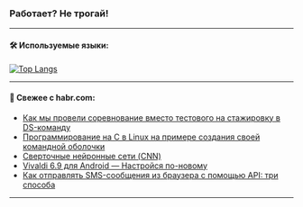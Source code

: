 ### Работает? Не трогай!

---
<!--
#### 🛠️ Technical stack:

![Java](https://img.shields.io/badge/Java-informational?logo=Oracle&style=flat&logoColor=white&color=FF4500)
![Kotlin](https://img.shields.io/badge/Kotlin-informational?logo=Kotlin&style=flat&logoColor=white&color=774D97)
![TS](https://img.shields.io/badge/TypeScript-informational?logo=typeScript&style=flat&logoColor=black&color=017acc)
![Python](https://img.shields.io/badge/Python-informational?logo=Python&style=flat&logoColor=black&color=ffdd54) <br>
![Spring](https://img.shields.io/badge/Spring-informational?logo=Spring&style=flat&logoColor=white&color=6DB33F) 
![SpringBoot](https://img.shields.io/badge/SpringBoot-informational?logo=SpringBoot&style=flat&logoColor=white&color=6DB33F)
![Nest](https://img.shields.io/badge/NestJS-informational?logo=NestJS&style=flat&logoColor=white&color=E0234E) 
![NodeJS](https://img.shields.io/badge/NodeJS-informational?logo=node.js&style=flat&logoColor=white&color=70A760)<br>
![PostgreSQL](https://img.shields.io/badge/PostgreSQL-informational?logo=PostgreSQL&style=flat&logoColor=white&color=DAA520)
![MongoDB](https://img.shields.io/badge/MongoDB-informational?logo=MongoDB&style=flat&logoColor=white&color=870000)
![Apache](https://img.shields.io/badge/Apache-informational?logo=apache&style=flat&logoColor=white&color=f74e28)

___ 
-->

#### 🛠️ Используемые языки:

[![Top Langs](https://github-readme-stats-u2qms2cxw-advtsettinggmailcoms-projects.vercel.app/api/top-langs/?username=zloylis&langs_count=10&hide_title=true&title_color=e6edf3&size_weight=0.5&count_weight=0.5&layout=compact&hide_progress=true&hide_border=true&theme=dracula)](https://github.com/zloylis)

<!---


####  :octocat:&nbsp;&nbsp; Статистика:

![GitHub stats](https://github-readme-stats-u2qms2cxw-advtsettinggmailcoms-projects.vercel.app/api?username=zloylis&show_icons=true&hide_border=true&theme=dracula&title_color=e6edf3&include_all_commits=true&count_private=true&hide_rank=false&hide_title=true&rank_icon=github)
-->
---

#### 💬 Свежее с habr.com:

<!-- BLOG-POST-LIST:START -->
- [Как мы провели соревнование вместо тестового на стажировку в DS-команду](https://habr.com/ru/companies/skbkontur/articles/840818/?utm_source=habrahabr&utm_medium=rss&utm_campaign=840818)
- [Программирование на C в Linux на примере создания своей командной оболочки](https://habr.com/ru/companies/timeweb/articles/839890/?utm_source=habrahabr&utm_medium=rss&utm_campaign=839890)
- [Сверточные нейронные сети &lpar;CNN&rpar;](https://habr.com/ru/articles/841004/?utm_source=habrahabr&utm_medium=rss&utm_campaign=841004)
- [Vivaldi 6.9 для Android — Настройся по-новому](https://habr.com/ru/companies/vivaldi/articles/841020/?utm_source=habrahabr&utm_medium=rss&utm_campaign=841020)
- [Как отправлять SMS-сообщения из браузера с помощью API: три способа](https://habr.com/ru/companies/exolve/articles/841016/?utm_source=habrahabr&utm_medium=rss&utm_campaign=841016)
<!-- BLOG-POST-LIST:END -->

---
